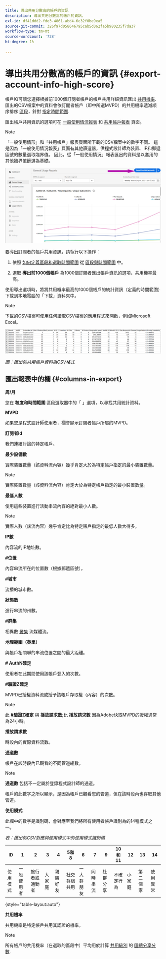 ```yaml
---
title: 導出共用分數高的帳戶的資訊
description: 導出共用分數高的帳戶的資訊。
exl-id: df41ddd2-fde3-4861-abd4-6e32f0be9ea5
source-git-commit: 326f97d058646795cab5d062fa5b980235f7da37
workflow-type: tm+mt
source-wordcount: '728'
ht-degree: 1%

---
```


# 導出共用分數高的帳戶的資訊 {#export-account-info-high-score}

帳戶IQ可讓您選擇根據前1000個訂閱者帳戶的帳戶共用詳細資訊匯出 [共用機率](/help/AccountIQ/product-concepts.md#account-sharing-probability-def). 匯出的CSV檔案中的資料會依訂閱者帳戶（即中所選MVPD）的共用機率遞減順序排序 [區段](/help/AccountIQ/product-concepts.md#segment-def)，針對 [指定時間範圍](/help/AccountIQ/product-concepts.md#time-frame-def).

匯出帳戶共用資訊的選項可在 [一般使用情況報表](/help/AccountIQ/general-usage-reports.md) 和 [共用帳戶報表](/help/AccountIQ/shared-acc-reports.md) 頁面。

>[!NOTE]
>
>「一般使用情形」和「共用帳戶」報表頁面所下載的CSV檔案中的數字不同。 這是因為「一般使用情況報表」頁面有其他篩選器，供程式設計師為裝置、IP和郵遞區號的數量選取臨界值。 因此，從「一般使用情況」報表匯出的資料是以套用的其他臨界值篩選為基礎。

![導出選項（一般用法）](assets/export.png)

要導出訂閱者的帳戶共用資訊，請執行以下操作：

1. 依照 [如何定義區段和選取時間範圍](/help/AccountIQ/howto-select-segment-timeframe.md) 從 [區段與時間範圍](/help/AccountIQ/segments-timeframe.md) 中。

1. 選取 **導出前1000個帳戶** 為1000個訂閱者匯出帳戶資訊的選項，共用機率最高。

使用導出選項時，將將共用概率最高的1000個帳戶的統計資訊（定義的時間範圍）下載到本地電腦的「下載」資料夾中。

>[!NOTE]
>
>下載的CSV檔案可使用任何讀取CSV檔案的應用程式來開啟，例如Microsoft Excel。

![以csv格式匯出資料](assets/exported-csv.png)

*圖：匯出的共用帳戶資料為CSV格式*

## 匯出報表中的欄 {#columns-in-export}

**周/月**

您在 **粒度和時間範圍** 區段選取器中的「 」選項，以尋找共用統計資料。

**MVPD**

如果您是程式設計師使用者，欄會顯示訂閱者帳戶所屬的MVPD。

**訂閱者Id**

我們連續討論的特定帳戶。

**最少設備數**

實際裝置數量（該資料流內容）幾乎肯定大於為特定帳戶指定的最小裝置數量。

>[!NOTE]
>
>實際裝置數量（該資料流內容）肯定大於為特定帳戶指定的最小裝置數量。

**最低人數**

使用這些裝置進行活動串流內容的絕對最小人數。

>[!NOTE]
>
>實際人數（該流內容）幾乎肯定比為特定賬戶指定的最低人數大得多。

**IP數**

內容流的IP地址數。

**#位置**

內容串流所在的位置數（根據郵遞區號）。

**#城市**

流播的城市數。

**狀態數**

進行串流的州數。

**#群集**

相異數 [叢集](/help/AccountIQ/product-concepts.md#cluster-def) 流媒體流。

**地理範圍（英里）**

與帳戶相關聯的串流位置之間的最大距離。

**# AuthN確定**

使用者在此期間使用該帳戶登入的次數。

**#驗證Z確定**

MVPD已授權資料流或授予該帳戶存取權（內容）的次數。

>[!NOTE]
>
>此 **#驗證Z確定** 與 **播放請求數**;比 **播放請求數** 因為Adobe快取MVPD的授權通常為24小時。

**播放請求數**

時段內的實際資料流數。

**通道數**

帳戶在該時段內已觀看的不同管道總數。

>[!NOTE]
>
>**通道數** 包括不一定屬於登錄程式設計師的通道。
>
>帳戶的此數字之所以顯示，是因為帳戶已觀看您的管道，但在該時段內也存取其他管道。

**使用模式**

此欄中的數字是識別碼，會對應至我們將所有使用者帳戶識別為的14種模式之一。

*表：匯出的CSV對應與使用模式中的使用模式識別碼*

| ID | 1 | 2 | 3 | 4 | 5和8 | 6 | 7 | 9 | 10和11 | 12 | 13 | 14 |
|---|---|---|---|---|---|---|---|---|---|---|---|---|
| 使用模式 | 一般使用者 | 旅行者或通勤者 | 大家庭 | 親朋好友 | 社交群組共用 | 一大群朋友 | 同時串流 | 社群分享 | 不確定行為 | 小家庭 | 第二個家 | 使用異常 |

{style="table-layout:auto"}

**共用機率**

共用機率是特定帳戶共用其認證的機率。

>[!NOTE]
>
> 所有帳戶的共用機率（在選取的區段中）平均用於計算 [共用級別](/help/AccountIQ/dashboard.md#sharing-level) 的 [匯總分享分數](/help/AccountIQ/dashboard.md#aggregated-sharing).
